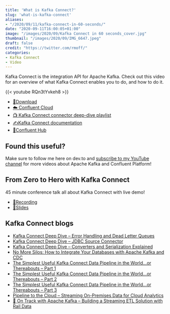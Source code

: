 ```yaml
---
title: 'What is Kafka Connect?'
slug: 'what-is-kafka-connect'
aliases:
- "/2020/09/11/kafka-connect-in-60-seconds/"
date: "2020-09-11T16:00:05+01:00"
image: "/images/2020/09/Kafka Connect in 60 seconds_cover.jpg"
thumbnail: "/images/2020/09/IMG_6647.jpeg"
draft: false
credit: "https://twitter.com/rmoff/"
categories:
- Kafka Connect
- Video
---
```


Kafka Connect is the integration API for Apache Kafka. Check out this video for an overview of what Kafka Connect enables you to do, and how to do it. 

<!--more-->

{{< youtube RQn3tYvkeh8 >}}


* [💾Download](https://www.confluent.io/download/)
* [☁️ Confluent Cloud](https://confluent.cloud/signup)
* [📺 Kafka Connect connector deep-dive playlist](https://www.youtube.com/playlist?list=PL5T99fPsK7ppB_AbZhBhTyKHtHWZLWIJ8)
* [✍️Kafka Connect documentation](https://docs.confluent.io/current/connect/ )
* [🧩Confluent Hub](https://www.confluent.io/hub/)

## Found this useful? 

Make sure to follow me here on dev.to and [subscribe to my YouTube channel](https://www.youtube.com/c/rmoff) for more videos about Apache Kafka and Confluent Platform!

## From Zero to Hero with Kafka Connect

45 minute conference talk all about Kafka Connect with live demo!

* [🎥Recording](https://www.devto.com/watch?v=Jkcp28ki82k)
* [📔Slides](https://talks.rmoff.net/DQkDj3/from-zero-to-hero-with-kafka-connect)

## Kafka Connect blogs

* [Kafka Connect Deep Dive – Error Handling and Dead Letter Queues](https://www.confluent.io/blog/kafka-connect-deep-dive-error-handling-dead-letter-queues)
* [Kafka Connect Deep Dive – JDBC Source Connector](https://www.confluent.io/blog/kafka-connect-deep-dive-jdbc-source-connector)
* [Kafka Connect Deep Dive – Converters and Serialization Explained](https://www.confluent.io/blog/kafka-connect-deep-dive-converters-serialization-explained)
* [No More Silos: How to Integrate Your Databases with Apache Kafka and CDC](https://www.confluent.io/blog/no-more-silos-how-to-integrate-your-databases-with-apache-kafka-and-cdc)
* [The Simplest Useful Kafka Connect Data Pipeline in the World…or Thereabouts – Part 1](https://www.confluent.io/blog/simplest-useful-kafka-connect-data-pipeline-world-thereabouts-part-1/)
* [The Simplest Useful Kafka Connect Data Pipeline in the World…or Thereabouts – Part 2](https://www.confluent.io/blog/the-simplest-useful-kafka-connect-data-pipeline-in-the-world-or-thereabouts-part-2/)
* [The Simplest Useful Kafka Connect Data Pipeline in the World…or Thereabouts – Part 3](https://www.confluent.io/blog/simplest-useful-kafka-connect-data-pipeline-world-thereabouts-part-3/)
* [Pipeline to the Cloud – Streaming On-Premises Data for Cloud Analytics](https://www.confluent.io/blog/cloud-analytics-for-on-premises-data-streams-with-kafka)
* [🚂 On Track with Apache Kafka – Building a Streaming ETL Solution with Rail Data](https://www.confluent.io/blog/build-streaming-etl-solutions-with-kafka-and-rail-data)